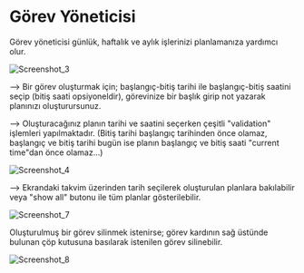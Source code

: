 # Görev Yöneticisi

Görev yöneticisi günlük, haftalık ve aylık işlerinizi planlamanıza yardımcı olur. 

![Screenshot_3](https://user-images.githubusercontent.com/15313904/83679878-ce475b00-a5e8-11ea-8aa4-788b99087074.jpg)

--> Bir görev oluşturmak için; başlangıç-bitiş tarihi ile başlangıç-bitiş saatini seçip (bitiş saati opsiyoneldir), görevinize bir başlık girip not yazarak planınızı oluşturursunuz.

--> Oluşturacağınız planın tarihi ve saatini seçerken çeşitli "validation" işlemleri yapılmaktadır. (Bitiş tarihi başlangıç tarihinden önce olamaz, başlangıç ve bitiş tarihi bugün ise planın başlangıç ve bitiş saati "current time"dan önce olamaz...) 

![Screenshot_4](https://user-images.githubusercontent.com/15313904/83680737-03a07880-a5ea-11ea-9f8e-cb32879f6616.jpg)

--> Ekrandaki takvim üzerinden tarih seçilerek oluşturulan planlara bakılabilir veya "show all" butonu ile tüm planlar gösterilebilir.

![Screenshot_7](https://user-images.githubusercontent.com/15313904/83680969-6134c500-a5ea-11ea-856c-4ae500922ae9.jpg)

Oluşturulmuş bir görev silinmek istenirse; görev kardının sağ üstünde bulunan çöp kutusuna basılarak istenilen görev silinebilir.

![Screenshot_8](https://user-images.githubusercontent.com/15313904/83680987-68f46980-a5ea-11ea-9480-3b4b97cd453e.jpg)
